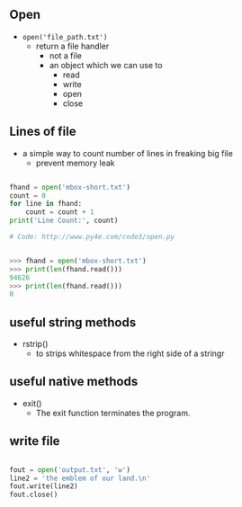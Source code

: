 ## Open
* `open('file_path.txt')`
    * return a file handler
        * not a file
        * an object which we can use to
            * read
            * write
            * open
            * close


## Lines of file

* a simple way to count number of lines in freaking big file
    * prevent memory leak

```python

fhand = open('mbox-short.txt')
count = 0
for line in fhand:
    count = count + 1
print('Line Count:', count)

# Code: http://www.py4e.com/code3/open.py

```


```python

>>> fhand = open('mbox-short.txt')
>>> print(len(fhand.read()))
94626
>>> print(len(fhand.read()))
0

```


## useful string methods
* rstrip()
    * to strips whitespace from the right side of a stringr


## useful native methods
* exit()
    * The exit function terminates the program.

## write file

```python

fout = open('output.txt', 'w')
line2 = 'the emblem of our land.\n'
fout.write(line2)
fout.close()

```
